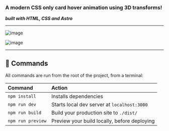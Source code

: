 ### A modern CSS only card hover animation using 3D transforms!

***built with HTML, CSS and Astro***

--------------------------------------------------------------------------

![image](https://github.com/HankTech/3d-card-hover-effect/assets/45723675/d38a377b-aac9-4a2d-b400-263151644f35)

![image](https://github.com/HankTech/3d-card-hover-effect/assets/45723675/2a241398-e6e2-4680-b96c-1a133e912971)

--------------------------------------------------------------------------


## 🧞 Commands

All commands are run from the root of the project, from a terminal:

| Command                   | Action                                           |
| :------------------------ | :----------------------------------------------- |
| `npm install`             | Installs dependencies                            |
| `npm run dev`             | Starts local dev server at `localhost:3000`      |
| `npm run build`           | Build your production site to `./dist/`          |
| `npm run preview`         | Preview your build locally, before deploying     |
